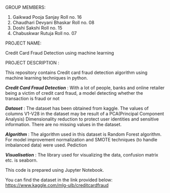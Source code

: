 GROUP MEMBERS: 

1. Gaikwad Pooja Sanjay        Roll no. 16
2. Chaudhari Devyani Bhaskar   Roll no. 08
3. Doshi Sakshi                Roll no. 15    
4. Chabuskwar Rutuja           Roll no. 07

PROJECT NAME:

Credit Card Fraud Detection using machine learning

PROJECT DESCRIPTION :

This repository contains Credit card fraud detection algorithm using machine learning techniques in python.

**_Credit Card Fraud Detection_** : With a lot of people, banks and online retailer being a victim of credit card fraud, a model detecting whether the transaction is fraud or not
									

**_Dataset_** : The dataset has been obtained from kaggle.
				The values of columns V1-V28 in the dataset may be result of a PCA(Principal Component Analysis) Dimensionality reduction to protect user identities and sensitive information. There are no missing values in the dataset. 

**_Algorithm_** : The algorithm used in this dataset is Random Forest algorithm.
				  For model improvement normalization and SMOTE techniques (to handle imbalanced data) were used. 
				  Pediction

**_Visualisation_** : The library used for visualizing the data, confusion matrix etc. is seaborn.

This code is prepared using Jupyter Notebook. 

You can find the dataset in the link provided below:
https://www.kaggle.com/mlg-ulb/creditcardfraud
